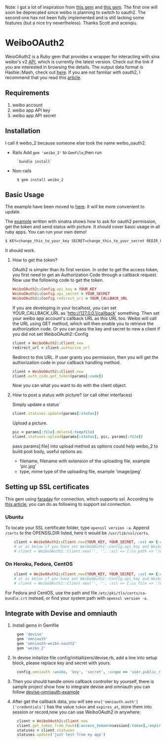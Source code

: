 Note: I got a lot of inspiration from [this gem](https://github.com/ballantyne/weibo) and [this gem](https://github.com/acenqiu/weibo2). The first one will soon be deprecated since weibo is planning to switch to oauth2. The second one has not been fully implemented and is still lacking some features (but a nice try nevertheless). Thanks Scott and acenqiu.

# WeiboOAuth2

WeioOAuth2 is a Ruby gem that provides a wrapper for interacting with sina weibo's v2 [API](http://open.weibo.com/wiki/API%E6%96%87%E6%A1%A3_V2), which is currently the latest version. Check out the link if you are interested in browsing the details. The output data format is Hashie::Mash, check out [here](https://github.com/intridea/hashie#mash). If you are not familiar with oauth2, I recommend that you read this [article](http://open.weibo.com/wiki/%E6%8E%88%E6%9D%83%E6%9C%BA%E5%88%B6%E8%AF%B4%E6%98%8E).

## Requirements

1.  weibo account
2.  weibo app API key
3.  weibo app API secret

## Installation
I call it weibo_2 because someone else took the name weibo_oauth2.

* Rails
    Add `gem 'weibo_2'` to `Gemfile`,then run 

        `bundle install`

* Non-rails

        $ gem install weibo_2


## Basic Usage
The example have been moved to [here](https://github.com/simsicon/weibo_2_example). It will be more convenient to update.

The [example](https://github.com/simsicon/weibo_2_example) written with sinatra shows how to ask for oauth2 permission, get the token and send status with picture. It should cover basic usage in all ruby apps. You can run your own demo!

```bash
$ KEY=change_this_to_your_key SECRET=change_this_to_your_secret REDIR_URI=change_this_to_your_redir_uri ruby example.rb
```
It should work.


1.  How to get the token?

    OAuth2 is simpler than its first version. In order to get the access token, you first need to get an Authorization Code through a callback request. Now use the following code to get the token.

    ```ruby
    WeiboOAuth2::Config.api_key = YOUR_KEY
    WeiboOAuth2::Config.api_secret = YOUR_SECRET
    WeiboOAuth2::Config.redirect_uri = YOUR_CALLBACK_URL   
    ```

    If you are developing in your localhost, you can set YOUR_CALLBACK_URL as 'http://127.0.0.1/callback' something. Then set your weibo app account's callback URL as this URL too. Weibo will call the URL using GET method, which will then enable you to retrieve the authorization code. Or you can pass the key and secret to new a client if you did not set WeiboOAuth2::Config
    
    ```ruby
    client = WeiboOAuth2::Client.new  
    redirect_url = client.authorize_url
    ```
   
    Redirect to this URL. If user grants you permission, then you will get the authorization code in your callback handling method. 
    
    ```ruby
    client = WeiboOAuth2::Client.new
    client.auth_code.get_token(params[:code])
    ```
    
    Now you can what you want to do with the client object.
    
2.  How to post a status with picture? (or call other interfaces)
    
    Simply update a status`
        
    ```ruby
    client.statuses.update(params[:status])
    ```
    
    Upload a picture.
        
    ```ruby
    pic = params[:file].delete(:tempfile)
    client.statuses.upload(params[:status], pic, params[:file])
    ```

    pass params[:file] into upload method as options could help weibo_2 to build post body, useful options as:
    *   filename, filename with extension of the uploading file, example 'pic.jpg'
    *   type, mime type of the uploading file, example 'image/jpeg'
    
## Setting up SSL certificates
    
This gem using [faraday](https://github.com/technoweenie/faraday) for connection, which supports ssl. According to [this article](https://github.com/technoweenie/faraday/wiki/Setting-up-SSL-certificates), you can do as following to support ssl connection.

### Ubuntu

To locate your SSL certificate folder, type `openssl version -a`. Append `/certs` to the OPENSSLDIR listed, here it would be `/usr/lib/ssl/certs`.

```ruby
    client = WeiboOAuth2::Client.new(YOUR_KEY, YOUR_SECRET, :ssl => {:ca_path => "/usr/lib/ssl/certs"})
    # or as below if you have set WeiboOAuth2::Config.api_key and WeiboOAuth2::Config.api_secret already
    # client = WeiboOAuth2::Client.new('', '', :ssl => {:ca_path => "/usr/lib/ssl/certs"})
```

### On Heroku, Fedora, CentOS

```ruby
    client = WeiboOAuth2::Client.new(YOUR_KEY, YOUR_SECRET, :ssl => {:ca_file => '/usr/lib/ssl/certs/ca-certificates.crt'})
    # or as below if you have set WeiboOAuth2::Config.api_key and WeiboOAuth2::Config.api_secret already
    # client = WeiboOAuth2::Client.new('', '', :ssl => {:ca_file => '/usr/lib/ssl/certs/ca-certificates.crt'})
```

For Fedora and CentOS, use the path and file `/etc/pki/tls/certs/ca-bundle.crt` instead, or find your system path with `openssl version -a`.

## Integrate with Devise and omniauth

1. Install gems in Gemfile
   
   ```ruby
   	 gem 'devise'
   	 gem 'omniauth'
	 gem 'omniauth-weibo-oauth2'
	 gem 'weibo_2'
   ```


2. In devise initailize file config/initiallizers/devise.rb, add a line into setup block, please replace key and secret with yours.

   ```ruby
     config.omniauth :weibo, 'key', 'secret', :scope => 'user,public_repo'
   ```
        
3. Then you should handle omini callback controller by yourself, there is sample project show how to integrate devise and omniauth you can follow [devise-omniauth-example](https://github.com/holden/devise-omniauth-example) 

4. After get the callback data, you will see `env['omniauth.auth']['credentials']` has the value `token` and `expires_at`, store them into session or record,now you can use WeiboOAuth2 in anywhere:

   ```ruby
     client = WeiboOAuth2::Client.new
     client.get_token_from_hash({:access_token=>session[:token],:expires_at=>session[:expires_at]})
     statuses = client.statuses
     statuses.update('just test from my app')
   ```
